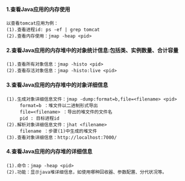#### 1.查看Java应用的内存使用
```
以查看tomcat应用为例：
(1).查看进程id: ps -ef | grep tomcat
(2).查看内存使用：jmap -heap <pid>
```

#### 2.查看Java应用的内存堆中的对象统计信息:包括类、实例数量、合计容量
```
(1).查看所有对象信息：jmap -histo <pid>
(2).查看存活对象信息：jmap -histo:live <pid>
```

#### 3.查看Java应用的内存堆中的对象详细信息
```
(1).生成对象详细信息文件：jmap -dump:format=b,file=<filename> <pid>
     format=b ：堆文件以二进制形式导出
     file=<filename> ：导出的堆文件的文件名
     pid : 目标进程id
(2).解析对象详细信息文件：jhat <filename>
     filename ：步骤(1)中生成的堆文件
(3).查看对象详细信息：http://localhost:7000/
```

#### 4.查看Java应用的内存堆的详细信息
```
(1).命令：jmap -heap <pid>
(2).功能：显示java堆详细信息，如使用哪种回收器、参数配置、分代状况等。
```





























